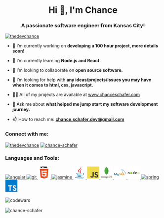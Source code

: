 <h1 align="center">Hi 👋, I'm Chance</h1>
<h3 align="center">A passionate software engineer from Kansas City!</h3>

<p align="left"> <a href="https://twitter.com/thedevchance" target="blank"><img src="https://img.shields.io/twitter/follow/thedevchance?logo=twitter&style=for-the-badge" alt="thedevchance" /></a> </p>

- 🔭 I’m currently working on **developing a 100 hour project, more details soon!**

- 🌱 I’m currently learning **Node.js and React.**

- 👯 I’m looking to collaborate on **open source software.**

- 🤝 I’m looking for help with **any ideas/projects/issues you may have when it comes to html, css, javascript.**

- 👨‍💻 All of my projects are available at www.chanceschafer.com

- 💬 Ask me about **what helped me jump start my software development journey.**

- 📫 How to reach me: **chance.schafer.dev@gmail.com**

<h3 align="left">Connect with me:</h3>
<p align="left">
<a href="https://twitter.com/thedevchance" target="blank"><img align="center" src="https://raw.githubusercontent.com/rahuldkjain/github-profile-readme-generator/master/src/images/icons/Social/twitter.svg" alt="thedevchance" height="30" width="40" /></a>
<a href="https://linkedin.com/in/chance-schafer" target="blank"><img align="center" src="https://raw.githubusercontent.com/rahuldkjain/github-profile-readme-generator/master/src/images/icons/Social/linked-in-alt.svg" alt="chance-schafer" height="30" width="40" /></a>
</p>

<h3 align="left">Languages and Tools:</h3>
<p align="left"> <a href="https://angular.io" target="_blank" rel="noreferrer"> <img src="https://angular.io/assets/images/logos/angular/angular.svg" alt="angular" width="40" height="40"/> </a> <a href="https://git-scm.com/" target="_blank" rel="noreferrer"> <img src="https://www.vectorlogo.zone/logos/git-scm/git-scm-icon.svg" alt="git" width="40" height="40"/> </a> <a href="https://www.w3.org/html/" target="_blank" rel="noreferrer"> <img src="https://raw.githubusercontent.com/devicons/devicon/master/icons/html5/html5-original-wordmark.svg" alt="html5" width="40" height="40"/> </a> <a href="https://jasmine.github.io/" target="_blank" rel="noreferrer"> <img src="https://www.vectorlogo.zone/logos/jasmine/jasmine-icon.svg" alt="jasmine" width="40" height="40"/> </a> <a href="https://www.java.com" target="_blank" rel="noreferrer"> <img src="https://raw.githubusercontent.com/devicons/devicon/master/icons/java/java-original.svg" alt="java" width="40" height="40"/> </a> <a href="https://developer.mozilla.org/en-US/docs/Web/JavaScript" target="_blank" rel="noreferrer"> <img src="https://raw.githubusercontent.com/devicons/devicon/master/icons/javascript/javascript-original.svg" alt="javascript" width="40" height="40"/> </a> <a href="https://www.mongodb.com/" target="_blank" rel="noreferrer"> <img src="https://raw.githubusercontent.com/devicons/devicon/master/icons/mongodb/mongodb-original-wordmark.svg" alt="mongodb" width="40" height="40"/> </a> <a href="https://www.mysql.com/" target="_blank" rel="noreferrer"> <img src="https://raw.githubusercontent.com/devicons/devicon/master/icons/mysql/mysql-original-wordmark.svg" alt="mysql" width="40" height="40"/> </a> <a href="https://nodejs.org" target="_blank" rel="noreferrer"> <img src="https://raw.githubusercontent.com/devicons/devicon/master/icons/nodejs/nodejs-original-wordmark.svg" alt="nodejs" width="40" height="40"/> </a> <a href="https://spring.io/" target="_blank" rel="noreferrer"> <img src="https://www.vectorlogo.zone/logos/springio/springio-icon.svg" alt="spring" width="40" height="40"/> </a> <a href="https://www.typescriptlang.org/" target="_blank" rel="noreferrer"> <img src="https://raw.githubusercontent.com/devicons/devicon/master/icons/typescript/typescript-original.svg" alt="typescript" width="40" height="40"/> </a> </p>

<p><img align="center" src="https://www.codewars.com/users/SirRelix/badges/small" alt="codewars" /></p>

<p><img align="center" src="https://github-readme-stats.vercel.app/api/top-langs?username=chance-schafer&show_icons=true&locale=en&layout=compact" alt="chance-schafer" /></p>

